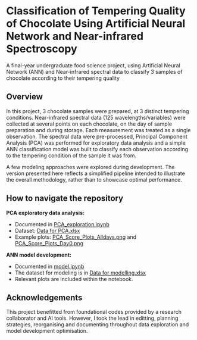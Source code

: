 # Classification of Tempering Quality of Chocolate Using Artificial Neural Network and Near-infrared Spectroscopy
A final-year undergraduate food science project, using Artificial Neural Network (ANN) and Near-infrared spectral data to classify 3 samples of chocolate according to their tempering quality

## Overview
In this project, 3 chocolate samples were prepared, at 3 distinct tempering conditions. Near-infrared spectral data (125 wavelengths/variables) were collected at several points on each chocolate, on the day of sample preparation and during storage. Each measurement was treated as a single observation. The spectral data were pre-processed, Principal Component Analysis (PCA) was performed for exploratory data analysis and a simple ANN classification model was built to classify each observation according to the tempering condition of the sample it was from.

A few modeling approaches were explored during development. The version presented here reflects a simplified pipeline intended to illustrate the overall methodology, rather than to showcase optimal performance.

## How to navigate the repository
**PCA exploratory data analysis:**
- Documented in [PCA_exploration.ipynb](./PCA_exploration.ipynb)
- Dataset: [Data for PCA.xlsx](./Data%20for%20PCA.xlsx)
- Example plots: [PCA_Score_Plots_Alldays.png](./PCA_Score_Plots_Alldays.png) and [PCA_Score_Plots_Day0.png](./PCA_Score_Plots_Day0.png)

**ANN model development:**
- Documented in [model.ipynb](./model.ipynb)
- The dataset for modeling is in [Data for modelling.xlsx](./Data%20for%20modelling.xlsx)
- Relevant plots are included within the notebook.

## Acknowledgements
This project benefitted from foundational codes provided by a research collaborator and AI tools. However, I took the lead in editting, planning strategies, reorganising and documenting throughout data exploration and model development optimisation.
